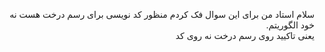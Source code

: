 <div dir="rtl">
  
  سلام استاد من برای این سوال فک کردم منظور کد نویسی برای رسم درخت هست نه خود الگوریتم.
  <br/>
  یعنی تاکیید روی رسم درخت نه روی کد
  
  </div>
